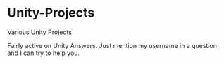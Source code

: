 # Unity-Projects
Various Unity Projects

Fairly active on Unity Answers. Just mention my username in a question and I can try to help you.
